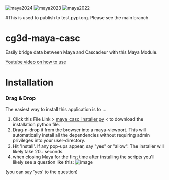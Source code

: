 ![maya2024](https://img.shields.io/badge/Maya2024-tested-brightgreen.svg)
![maya2023](https://img.shields.io/badge/Maya2023-tested-brightgreen.svg)
![maya2022](https://img.shields.io/badge/Maya2022-tested-brightgreen.svg)


#This is used to publish to test.pypi.org.  Please see the main branch.


# cg3d-maya-casc
Easily bridge data between Maya and Cascadeur with this Maya Module.

[Youtube video on how to use](https://www.youtube.com/watch?v=z0PIIlQyxMI)

# Installation

### Drag & Drop
The easiest way to install this application is to ...
1. Click this File Link > [maya_casc_installer.py](https://github.com/Nathanieljla/cg3d-maya-casc/releases/download/v0.8.0/maya_casc_installer.py) < to download the installation python file.
2. Drag-n-drop it from the browser into a maya-viewport. 
This will automatically install all the dependencies without requiring admin privileges into your user-directory.
3. Hit 'Install'.  If any pop-ups appear, say "yes" or "allow".  The installer will likely take 20+ seconds.
4. when closing Maya for the first time after installing the scripts you'll likely see a question like this:
   ![image](https://github.com/Nathanieljla/cg3d-maya-casc/assets/1466171/3c40331a-5e3b-4151-85c5-1e2127ff3f28)
   
 (you can say 'yes' to the question)
   

